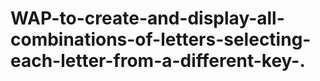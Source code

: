 # WAP-to-create-and-display-all-combinations-of-letters-selecting-each-letter-from-a-different-key-.
